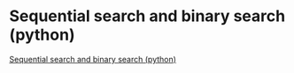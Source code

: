 # Sequential search and binary search (python)
[Sequential search and binary search (python)](https://aiwithcloud.com/2022/09/16/sequential_search_and_binary_search_python/)